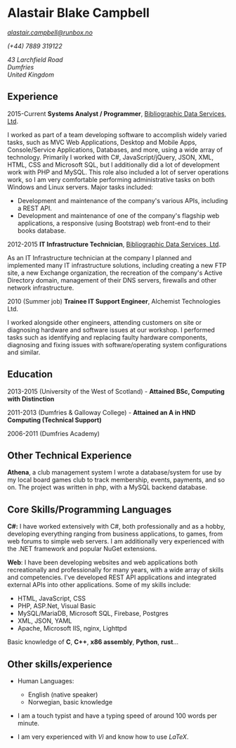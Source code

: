 # Alastair Blake Campbell

*alastair.campbell@runbox.no*

*(+44) 7889 319122*

*43 Larchfield Road  
Dumfries  
United Kingdom*

## Experience

2015-Current
**Systems Analyst / Programmer**, [Bibliographic Data Services, Ltd](www.bdslive.com).

I worked as part of a team developing software to accomplish widely varied tasks, such as MVC Web Applications, Desktop and Mobile Apps, Console/Service Applications, Databases, and more, using a wide array of technology. Primarily I worked with C#, JavaScript/jQuery, JSON, XML, HTML, CSS and Microsoft SQL, but I additionally did a lot of development work with PHP and MySQL. This role also included a lot of server operations work, so I am very comfortable performing administrative tasks on both Windows and Linux servers. Major tasks included:

* Development and maintenance of the company's various APIs, including a REST API.
* Development and maintenance of one of the company's flagship web applications, a responsive (using Bootstrap) web front-end to their books database.

2012-2015
**IT Infrastructure Technician**, [Bibliographic Data Services, Ltd](www.bdslive.com).

As an IT Infrastructure technician at the company I planned and implemented many IT 
infrastructure solutions, including creating a new FTP site, a new Exchange 
organization, the recreation of the company's Active Directory domain, management 
of their DNS servers, firewalls and other network infrastructure.

2010 (Summer job)
**Trainee IT Support Engineer**, Alchemist Technologies Ltd.

I worked alongside other engineers, attending customers on site or diagnosing 
hardware and software issues at our workshop. I performed tasks such as 
identifying and replacing faulty hardware components, diagnosing and fixing 
issues with software/operating system configurations and similar.

## Education

2013-2015 (University of the West of Scotland) - **Attained BSc, Computing with Distinction**

2011-2013 (Dumfries &amp; Galloway College) - **Attained an A in HND Computing (Technical Support)**

2006-2011 (Dumfries Academy)

## Other Technical Experience

**Athena**, a club management system
	I wrote a database/system for use by my local board games club to track 
	membership, events, payments, and so on. The project was written in php, 
	with a MySQL backend database. 

## Core Skills/Programming Languages
**C#:** I have worked extensively with C#, both professionally and as a 
		hobby, developing everything ranging from business applications, 
		to games, from web forums to simple web servers. I am additionally 
		very experienced with the .NET framework and popular NuGet extensions.
		
**Web**: I have been developing websites and web applications both recreationally and professionally for many years, with a wide array of skills and competencies. I've developed REST API applications and integrated external APIs into other applications. Some of my skills include:
* HTML, JavaScript, CSS
* PHP, ASP.Net, Visual Basic
* MySQL/MariaDB, Microsoft SQL, Firebase, Postgres
* XML, JSON, YAML
* Apache, Microsoft IIS, nginx, Lighttpd

Basic knowledge of **C**, **C++**, **x86 assembly**, **Python**, **rust**...

Other skills/experience 
-----------------------

* Human Languages:

     * English (native speaker)
     * Norwegian, basic knowledge

* I am a touch typist and have a typing speed of around 100 words per minute.

* I am very experienced with *Vi* and know how to use *LaTeX*.
